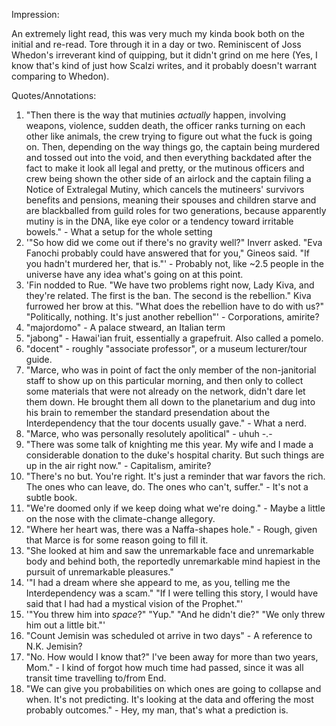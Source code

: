 Impression:

An extremely light read, this was very much my kinda book both on the initial and re-read. Tore through it in a day or two. Reminiscent of Joss Whedon's irreverant kind of quipping, but it didn't grind on me here (Yes, I know that's kind of just how Scalzi writes, and it probably doesn't warrant comparing to Whedon).

Quotes/Annotations:
1. "Then there is the way that mutinies *actually* happen, involving weapons, violence, sudden death, the officer ranks turning on each other like animals, the crew trying to figure out what the fuck is going on. Then, depending on the way things go, the captain being murdered and tossed out into the void, and then everything backdated after the fact to make it look all legal and pretty, or the mutinous officers and crew being shown the other side of an airlock and the captain filing a Notice of Extralegal Mutiny, which cancels the mutineers' survivors benefits and pensions, meaning their spouses and children starve and are blackballed from guild roles for two generations, because apparently mutiny is in the DNA, like eye color or a tendency toward irritable bowels." - What a setup for the whole setting
1. '"So how did we come out if there's no gravity well?" Inverr asked. "Eva Fanochi probably could have answered that for you," Gineos said. "If you hadn't murdered her, that is."' - Probably not, like ~2.5 people in the universe have any idea what's going on at this point.
1. 'Fin nodded to Rue. "We have two problems right now, Lady Kiva, and they're related. The first is the ban. The second is the rebellion." Kiva furrowed her brow at this. "What does the rebellion have to do with us?" "Politically, nothing. It's just another rebellion"' - Corporations, amirite?
1. "majordomo" - A palace stweard, an Italian term
1. "jabong" - Hawai'ian fruit, essentially a grapefruit. Also called a pomelo.
1. "docent" - roughly "associate professor", or a museum lecturer/tour guide.
1. "Marce, who was in point of fact the only member of the non-janitorial staff to show up on this particular morning, and then only to collect some materials that were not already on the network, didn't dare let them down. He brought them all down to the planetarium and dug into his brain to remember the standard presendation about the Interdependency that the tour docents usually gave." - What a nerd.
1. "Marce, who was personally resolutely apolitical" - uhuh -.-
1. "There was some talk of knighting me this year. My wife and I made a considerable donation to the duke's hospital charity. But such things are up in the air right now." - Capitalism, amirite?
1. "There's no but. You're right. It's just a reminder that war favors the rich. The ones who can leave, do. The ones who can't, suffer." - It's not a subtle book.
1. "We're doomed only if we keep doing what we're doing." - Maybe a little on the nose with the climate-change allegory.
1. "Where her heart was, there was a Naffa-shapes hole." - Rough, given that Marce is for some reason going to fill it.
1. "She looked at him and saw the unremarkable face and unremarkable body and behind both, the reportedly unremarkable mind hapiest in the pursuit of unremarkable pleasures."
1. '"I had a dream where she appeard to me, as you, telling me the Interdependency was a scam." "If I were telling this story, I would have said that I had had a mystical vision of the Prophet."'
1. '"You threw him into *space*?" "Yup." "And he didn't die?" "We only threw him out a little bit."'
1. "Count Jemisin was scheduled ot arrive in two days" - A reference to N.K. Jemisin?
1. "No. How would I know that?" I've been away for more than two years, Mom." - I kind of forgot how much time had passed, since it was all transit time travelling to/from End.
1. "We can give you probabilities on which ones are going to collapse and when. It's not predicting. It's looking at the data and offering the most probably outcomes." - Hey, my man, that's what a prediction is.

